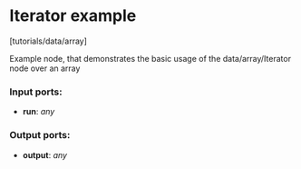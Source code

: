 # Iterator example

[tutorials/data/array]

Example node, that demonstrates the basic usage of the data/array/Iterator node over an array

### Input ports:

* __run__: _any_



### Output ports:

* __output__: _any_



